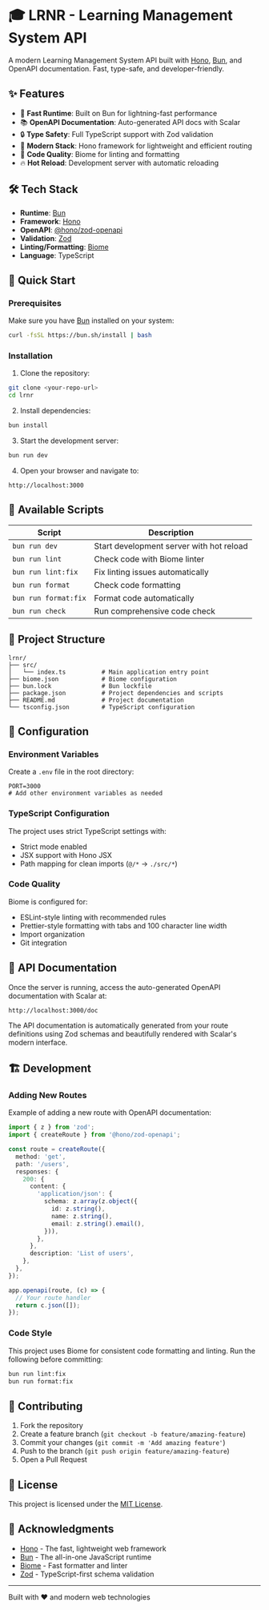 # 🎓 LRNR - Learning Management System API

A modern Learning Management System API built with [Hono](https://hono.dev/), [Bun](https://bun.sh/), and OpenAPI documentation. Fast, type-safe, and developer-friendly.

## ✨ Features

- 🚀 **Fast Runtime**: Built on Bun for lightning-fast performance
- 📚 **OpenAPI Documentation**: Auto-generated API docs with Scalar
- 🔒 **Type Safety**: Full TypeScript support with Zod validation
- 🎯 **Modern Stack**: Hono framework for lightweight and efficient routing
- 🧹 **Code Quality**: Biome for linting and formatting
- 🔥 **Hot Reload**: Development server with automatic reloading

## 🛠️ Tech Stack

- **Runtime**: [Bun](https://bun.sh/)
- **Framework**: [Hono](https://hono.dev/)
- **OpenAPI**: [@hono/zod-openapi](https://github.com/honojs/hono/tree/main/packages/zod-openapi)
- **Validation**: [Zod](https://zod.dev/)
- **Linting/Formatting**: [Biome](https://biomejs.dev/)
- **Language**: TypeScript

## 🚀 Quick Start

### Prerequisites

Make sure you have [Bun](https://bun.sh/) installed on your system:

```sh
curl -fsSL https://bun.sh/install | bash
```

### Installation

1. Clone the repository:
```sh
git clone <your-repo-url>
cd lrnr
```

2. Install dependencies:
```sh
bun install
```

3. Start the development server:
```sh
bun run dev
```

4. Open your browser and navigate to:
```
http://localhost:3000
```

## 📜 Available Scripts

| Script | Description |
|--------|-------------|
| `bun run dev` | Start development server with hot reload |
| `bun run lint` | Check code with Biome linter |
| `bun run lint:fix` | Fix linting issues automatically |
| `bun run format` | Check code formatting |
| `bun run format:fix` | Format code automatically |
| `bun run check` | Run comprehensive code check |

## 📁 Project Structure

```
lrnr/
├── src/
│   └── index.ts          # Main application entry point
├── biome.json            # Biome configuration
├── bun.lock              # Bun lockfile
├── package.json          # Project dependencies and scripts
├── README.md             # Project documentation
└── tsconfig.json         # TypeScript configuration
```

## 🔧 Configuration

### Environment Variables

Create a `.env` file in the root directory:

```env
PORT=3000
# Add other environment variables as needed
```

### TypeScript Configuration

The project uses strict TypeScript settings with:
- Strict mode enabled
- JSX support with Hono JSX
- Path mapping for clean imports (`@/*` → `./src/*`)

### Code Quality

Biome is configured for:
- ESLint-style linting with recommended rules
- Prettier-style formatting with tabs and 100 character line width
- Import organization
- Git integration

## 📖 API Documentation

Once the server is running, access the auto-generated OpenAPI documentation with Scalar at:

```
http://localhost:3000/doc
```

The API documentation is automatically generated from your route definitions using Zod schemas and beautifully rendered with Scalar's modern interface.

## 🏗️ Development

### Adding New Routes

Example of adding a new route with OpenAPI documentation:

```typescript
import { z } from 'zod';
import { createRoute } from '@hono/zod-openapi';

const route = createRoute({
  method: 'get',
  path: '/users',
  responses: {
    200: {
      content: {
        'application/json': {
          schema: z.array(z.object({
            id: z.string(),
            name: z.string(),
            email: z.string().email(),
          })),
        },
      },
      description: 'List of users',
    },
  },
});

app.openapi(route, (c) => {
  // Your route handler
  return c.json([]);
});
```

### Code Style

This project uses Biome for consistent code formatting and linting. Run the following before committing:

```sh
bun run lint:fix
bun run format:fix
```

## 🤝 Contributing

1. Fork the repository
2. Create a feature branch (`git checkout -b feature/amazing-feature`)
3. Commit your changes (`git commit -m 'Add amazing feature'`)
4. Push to the branch (`git push origin feature/amazing-feature`)
5. Open a Pull Request

## 📝 License

This project is licensed under the [MIT License](LICENSE).

## 🙏 Acknowledgments

- [Hono](https://hono.dev/) - The fast, lightweight web framework
- [Bun](https://bun.sh/) - The all-in-one JavaScript runtime
- [Biome](https://biomejs.dev/) - Fast formatter and linter
- [Zod](https://zod.dev/) - TypeScript-first schema validation

---

Built with ❤️ and modern web technologies
